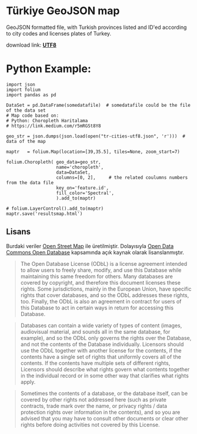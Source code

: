 # Türkiye GeoJSON map
GeoJSON formatted file, with Turkish provinces listed and ID'ed according to city codes and licenses plates of Turkey.

download link: **[UTF8](geo/tr-cities-utf8.json)**


# Python Example:

```
import json
import folium
import pandas as pd

DataSet = pd.DataFrame(somedatafile)  # somedatafile could be the file of the data set
# Map code based on:
# Python: Choropleth Haritalama
# https://link.medium.com/r5mRGSt8Y8

geo_str = json.dumps(json.load(open("tr-cities-utf8.json", 'r')))  # data of the map

maptr   = folium.Map(location=[39,35.5], tiles=None, zoom_start=7)

folium.Choropleth( geo_data=geo_str,
                   name='choropleth',
                   data=DataSet,
                   columns=[0, 2],     # the related coulumns numbers from the data file
                   key_on='feature.id',
                   fill_color='Spectral',
                   ).add_to(maptr)

# folium.LayerControl().add_to(maptr)
maptr.save('resultsmap.html')
```


## Lisans

Burdaki veriler [Open Street Map](http://www.openstreetmap.org/copyright) ile üretilmiştir. Dolayısıyla [Open Data Commons Open Database](http://opendatacommons.org/licenses/odbl/) kapsamında açık kaynak olarak lisanslanmıştır.

>The Open Database License (ODbL) is a license agreement intended to
allow users to freely share, modify, and use this Database while
maintaining this same freedom for others. Many databases are covered by
copyright, and therefore this document licenses these rights. Some
jurisdictions, mainly in the European Union, have specific rights that
cover databases, and so the ODbL addresses these rights, too. Finally,
the ODbL is also an agreement in contract for users of this Database to
act in certain ways in return for accessing this Database.

>Databases can contain a wide variety of types of content (images,
audiovisual material, and sounds all in the same database, for example),
and so the ODbL only governs the rights over the Database, and not the
contents of the Database individually. Licensors should use the ODbL
together with another license for the contents, if the contents have a
single set of rights that uniformly covers all of the contents. If the
contents have multiple sets of different rights, Licensors should
describe what rights govern what contents together in the individual
record or in some other way that clarifies what rights apply.

>Sometimes the contents of a database, or the database itself, can be
covered by other rights not addressed here (such as private contracts,
trade mark over the name, or privacy rights / data protection rights
over information in the contents), and so you are advised that you may
have to consult other documents or clear other rights before doing
activities not covered by this License.
